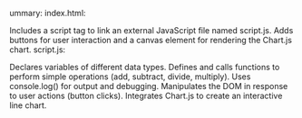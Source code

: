 ummary:
index.html:

Includes a script tag to link an external JavaScript file named script.js.
Adds buttons for user interaction and a canvas element for rendering the Chart.js chart.
script.js:

Declares variables of different data types.
Defines and calls functions to perform simple operations (add, subtract, divide, multiply).
Uses console.log() for output and debugging.
Manipulates the DOM in response to user actions (button clicks).
Integrates Chart.js to create an interactive line chart.
